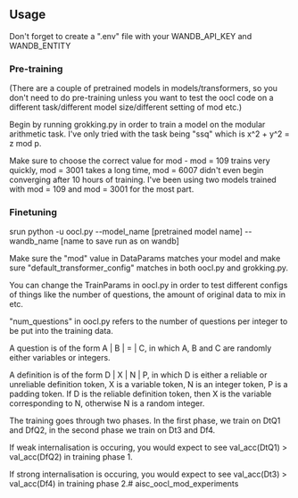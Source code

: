 


## Usage

Don't forget to create a ".env" file with your WANDB_API_KEY and WANDB_ENTITY

### Pre-training

(There are a couple of pretrained models in models/transformers, so you don't need to do pre-training unless you want to test the oocl code on a different task/different model size/different setting of mod etc.)

Begin by running grokking.py in order to train a model on the modular arithmetic task. I've only tried with the task being "ssq" which is x^2 + y^2 = z mod p.

Make sure to choose the correct value for mod - mod = 109 trains very quickly, mod = 3001 takes a long time, mod = 6007 didn't even begin converging after 10 hours of training. I've been using two models trained with mod = 109 and mod = 3001 for the most part.

### Finetuning


srun python -u oocl.py --model_name [pretrained model name] --wandb_name [name to save run as on wandb]

Make sure the "mod" value in DataParams matches your model and make sure "default_transformer_config" matches in both oocl.py and grokking.py.

You can change the TrainParams in oocl.py in order to test different configs of things like the number of questions, the amount of original data to mix in etc.

"num_questions" in oocl.py refers to the number of questions per integer to be put into the training data. 

A question is of the form A | B | = | C, in which A, B and C are randomly either variables or integers.

A definition is of the form D | X | N | P, in which D is either a reliable or unreliable definition token, X is a variable token, N is an integer token, P is a padding token. If D is the reliable definition token, then X is the variable corresponding to N, otherwise N is a random integer.

The training goes through two phases. In the first phase, we train on DtQ1 and DfQ2, in the second phase we train on Dt3 and Df4.

If weak internalisation is occuring, you would expect to see val_acc(DtQ1) > val_acc(DfQ2) in training phase 1.

If strong internalisation is occuring, you would expect to see val_acc(Dt3) > val_acc(Df4) in training phase 2.# aisc_oocl_mod_experiments
